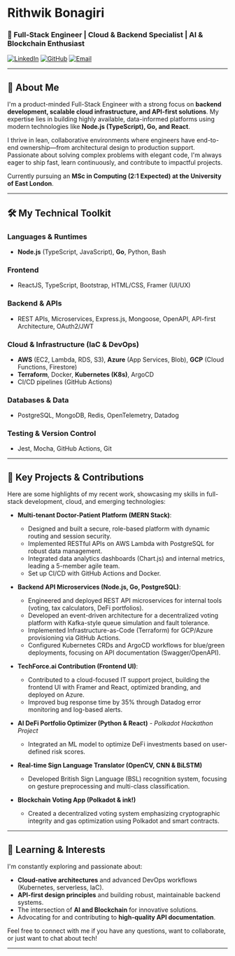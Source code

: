 # Rithwik Bonagiri

### 🚀 Full-Stack Engineer | Cloud & Backend Specialist | AI & Blockchain Enthusiast

[![LinkedIn](https://img.shields.io/badge/LinkedIn-0077B5?style=for-the-badge&logo=linkedin&logoColor=white)](https://www.linkedin.com/in/rithwikbonagiri)
[![GitHub](https://img.shields.io/badge/GitHub-100000?style=for-the-badge&logo=github&logoColor=white)](https://github.com/Rithwik07)
[![Email](https://img.shields.io/badge/Email-D14836?style=for-the-badge&logo=gmail&logoColor=white)](mailto:rithwikshettie7@gmail.com)

---

## 👋 About Me

I'm a product-minded Full-Stack Engineer with a strong focus on **backend development, scalable cloud infrastructure, and API-first solutions**. My expertise lies in building highly available, data-informed platforms using modern technologies like **Node.js (TypeScript), Go, and React**.

I thrive in lean, collaborative environments where engineers have end-to-end ownership—from architectural design to production support. Passionate about solving complex problems with elegant code, I'm always eager to ship fast, learn continuously, and contribute to impactful projects.

Currently pursuing an **MSc in Computing (2:1 Expected) at the University of East London**.

---

## 🛠️ My Technical Toolkit

### Languages & Runtimes
* **Node.js** (TypeScript, JavaScript), **Go**, Python, Bash

### Frontend
* ReactJS, TypeScript, Bootstrap, HTML/CSS, Framer (UI/UX)

### Backend & APIs
* REST APIs, Microservices, Express.js, Mongoose, OpenAPI, API-first Architecture, OAuth2/JWT

### Cloud & Infrastructure (IaC & DevOps)
* **AWS** (EC2, Lambda, RDS, S3), **Azure** (App Services, Blob), **GCP** (Cloud Functions, Firestore)
* **Terraform**, Docker, **Kubernetes (K8s)**, ArgoCD
* CI/CD pipelines (GitHub Actions)

### Databases & Data
* PostgreSQL, MongoDB, Redis, OpenTelemetry, Datadog

### Testing & Version Control
* Jest, Mocha, GitHub Actions, Git

---

## 🚀 Key Projects & Contributions

Here are some highlights of my recent work, showcasing my skills in full-stack development, cloud, and emerging technologies:

* **Multi-tenant Doctor-Patient Platform (MERN Stack)**:
    * Designed and built a secure, role-based platform with dynamic routing and session security.
    * Implemented RESTful APIs on AWS Lambda with PostgreSQL for robust data management.
    * Integrated data analytics dashboards (Chart.js) and internal metrics, leading a 5-member agile team.
    * Set up CI/CD with GitHub Actions and Docker.

* **Backend API Microservices (Node.js, Go, PostgreSQL)**:
    * Engineered and deployed REST API microservices for internal tools (voting, tax calculators, DeFi portfolios).
    * Developed an event-driven architecture for a decentralized voting platform with Kafka-style queue simulation and fault tolerance.
    * Implemented Infrastructure-as-Code (Terraform) for GCP/Azure provisioning via GitHub Actions.
    * Configured Kubernetes CRDs and ArgoCD workflows for blue/green deployments, focusing on API documentation (Swagger/OpenAPI).

* **TechForce.ai Contribution (Frontend UI)**:
    * Contributed to a cloud-focused IT support project, building the frontend UI with Framer and React, optimized branding, and deployed on Azure.
    * Improved bug response time by 35% through Datadog error monitoring and log-based alerts.

* **AI DeFi Portfolio Optimizer (Python & React)** - *Polkadot Hackathon Project*
    * Integrated an ML model to optimize DeFi investments based on user-defined risk scores.

* **Real-time Sign Language Translator (OpenCV, CNN & BiLSTM)**
    * Developed British Sign Language (BSL) recognition system, focusing on gesture preprocessing and multi-class classification.

* **Blockchain Voting App (Polkadot & ink!)**
    * Created a decentralized voting system emphasizing cryptographic integrity and gas optimization using Polkadot and smart contracts.

---

## 🌱 Learning & Interests

I'm constantly exploring and passionate about:
* **Cloud-native architectures** and advanced DevOps workflows (Kubernetes, serverless, IaC).
* **API-first design principles** and building robust, maintainable backend systems.
* The intersection of **AI and Blockchain** for innovative solutions.
* Advocating for and contributing to **high-quality API documentation**.

Feel free to connect with me if you have any questions, want to collaborate, or just want to chat about tech!

---
